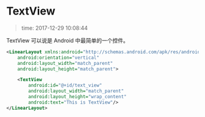 # TextView
>time: 2017-12-29 10:08:44  

TextView 可以说是 Android 中最简单的一个控件。
```xml
<LinearLayout xmlns:android="http://schemas.android.com/apk/res/android"
    android:orientation="vertical"
    android:layout_width="match_parent"
    android:layout_height="match_parent">

    <TextView
        android:id="@+id/text_view"
        android:layout_width="match_parent"
        android:layout_height="wrap_content"
        android:text="This is TextView"/>
</LinearLayout>
```